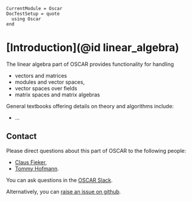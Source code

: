 ```@meta
CurrentModule = Oscar
DocTestSetup = quote
  using Oscar
end
```

# [Introduction](@id linear_algebra)

The linear algebra part of OSCAR provides functionality for handling
- vectors and matrices
- modules and vector spaces,
- vector spaces over fields
- matrix spaces and matrix algebras

General textbooks offering details on theory and algorithms include:
- ...


## Contact

Please direct questions about this part of OSCAR to the following people:
* [Claus Fieker](https://www.mathematik.uni-kl.de/en/agag/people/head/prof-dr-claus-fieker),
* [Tommy Hofmann](https://www.thofma.com/).

You can ask questions in the [OSCAR Slack](https://www.oscar-system.org/community/#slack).

Alternatively, you can [raise an issue on github](https://www.oscar-system.org/community/#how-to-report-issues).
